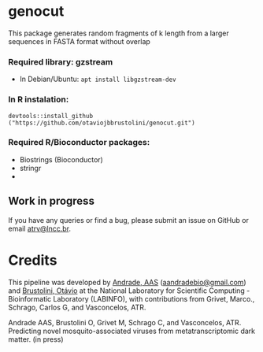 # genocut
This package generates random fragments of k length from a larger sequences in FASTA format without overlap 

### Required library: gzstream
* In Debian/Ubuntu: 
` apt install libgzstream-dev `

### In R instalation:
`devtools::install_github ("https://github.com/otaviojbbrustolini/genocut.git")`

### Required R/Bioconductor packages:
* Biostrings  (Bioconductor) 
* stringr
* 
## Work in progress

If you have any queries or find a bug, please submit an issue on GitHub or email atrv@lncc.br.

# Credits

This pipeline was developed by [Andrade, AAS](https://github.com/aandradebio) (aandradebio@gmail.com) and [Brustolini, Otávio](https://github.com/otaviojbbrustolini) at the National Laboratory for Scientific Computing - Bioinformatic Laboratory (LABINFO), with contributions from  Grivet, Marco., Schrago, Carlos G, and Vasconcelos, ATR.

Andrade AAS, Brustolini O, Grivet M, Schrago C, and Vasconcelos, ATR. Predicting novel mosquito-associated viruses from metatranscriptomic dark matter. (in press)
